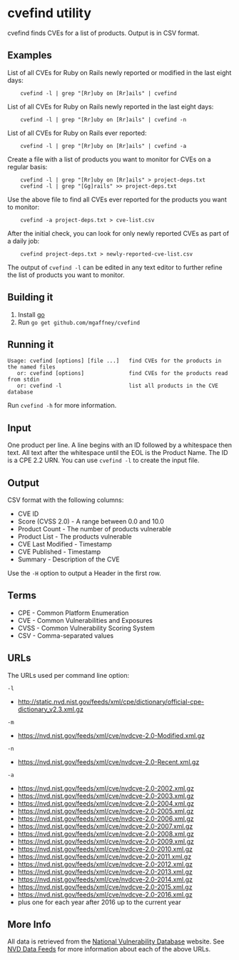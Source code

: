 # cvefind utility

cvefind finds CVEs for a list of products. Output is in CSV format.

## Examples

List of all CVEs for Ruby on Rails newly reported or modified in the last eight days:
```
	cvefind -l | grep "[Rr]uby on [Rr]ails" | cvefind
```

List of all CVEs for Ruby on Rails newly reported in the last eight days:
```
	cvefind -l | grep "[Rr]uby on [Rr]ails" | cvefind -n
```

List of all CVEs for Ruby on Rails ever reported:
```
	cvefind -l | grep "[Rr]uby on [Rr]ails" | cvefind -a
```

Create a file with a list of products you want to monitor for CVEs on a
regular basis:
```
	cvefind -l | grep "[Rr]uby on [Rr]ails" > project-deps.txt
	cvefind -l | grep "[Gg]rails" >> project-deps.txt
```

Use the above file to find all CVEs ever reported for the products you
want to monitor:
```
	cvefind -a project-deps.txt > cve-list.csv
```

After the initial check, you can look for only newly reported CVEs as
part of a daily job:
```
	cvefind project-deps.txt > newly-reported-cve-list.csv
```

The output of `cvefind -l` can be edited in any text editor to further
refine the list of products you want to monitor.

## Building it

1. Install [go](http://golang.org/doc/install)
2. Run `go get github.com/mgaffney/cvefind`

## Running it

```
Usage: cvefind [options] [file ...]   find CVEs for the products in the named files
   or: cvefind [options]              find CVEs for the products read from stdin
   or: cvefind -l                     list all products in the CVE database
```

Run `cvefind -h` for more information.

## Input

One product per line. A line begins with an ID followed by a whitespace
then text. All text after the whitespace until the EOL is the Product
Name. The ID is a CPE 2.2 URN. You can use `cvefind -l` to create the
input file.

## Output

CSV format with the following columns:
 * CVE ID
 * Score (CVSS 2.0) - A range between 0.0 and 10.0
 * Product Count - The number of products vulnerable
 * Product List - The products vulnerable
 * CVE Last Modified - Timestamp
 * CVE Published - Timestamp
 * Summary - Description of the CVE

Use the `-H` option to output a Header in the first row.

## Terms

* CPE  - Common Platform Enumeration
* CVE  - Common Vulnerabilities and Exposures
* CVSS - Common Vulnerability Scoring System
* CSV  - Comma-separated values

## URLs

The URLs used per command line option:

`-l`
* http://static.nvd.nist.gov/feeds/xml/cpe/dictionary/official-cpe-dictionary_v2.3.xml.gz

`-m`
* https://nvd.nist.gov/feeds/xml/cve/nvdcve-2.0-Modified.xml.gz

`-n`
* https://nvd.nist.gov/feeds/xml/cve/nvdcve-2.0-Recent.xml.gz

`-a`
* https://nvd.nist.gov/feeds/xml/cve/nvdcve-2.0-2002.xml.gz
* https://nvd.nist.gov/feeds/xml/cve/nvdcve-2.0-2003.xml.gz
* https://nvd.nist.gov/feeds/xml/cve/nvdcve-2.0-2004.xml.gz
* https://nvd.nist.gov/feeds/xml/cve/nvdcve-2.0-2005.xml.gz
* https://nvd.nist.gov/feeds/xml/cve/nvdcve-2.0-2006.xml.gz
* https://nvd.nist.gov/feeds/xml/cve/nvdcve-2.0-2007.xml.gz
* https://nvd.nist.gov/feeds/xml/cve/nvdcve-2.0-2008.xml.gz
* https://nvd.nist.gov/feeds/xml/cve/nvdcve-2.0-2009.xml.gz
* https://nvd.nist.gov/feeds/xml/cve/nvdcve-2.0-2010.xml.gz
* https://nvd.nist.gov/feeds/xml/cve/nvdcve-2.0-2011.xml.gz
* https://nvd.nist.gov/feeds/xml/cve/nvdcve-2.0-2012.xml.gz
* https://nvd.nist.gov/feeds/xml/cve/nvdcve-2.0-2013.xml.gz
* https://nvd.nist.gov/feeds/xml/cve/nvdcve-2.0-2014.xml.gz
* https://nvd.nist.gov/feeds/xml/cve/nvdcve-2.0-2015.xml.gz
* https://nvd.nist.gov/feeds/xml/cve/nvdcve-2.0-2016.xml.gz
* plus one for each year after 2016 up to the current year

## More Info

All data is retrieved from the [National Vulnerability
Database](https://nvd.nist.gov) website.  See [NVD Data
Feeds](https://nvd.nist.gov/download.cfm) for more information about
each of the above URLs.

